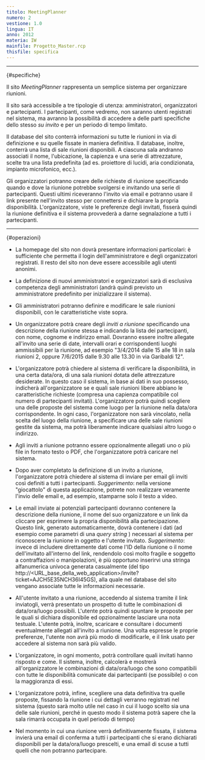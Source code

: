 ```yaml
---
titolo: MeetingPlanner
numero: 2
vestione: 1.0
lingua: IT
anno: 2012
materia: IW
mainfile: Progetto_Master.rcp
thisfile: specifica
---
```


-------

{#specifiche}

Il sito *MeetingPlanner* rappresenta un semplice sistema per organizzare riunioni.

Il sito sarà accessibile a tre tipologie di utenza: amministratori, organizzatori e partecipanti. I partecipanti, come vedremo, non saranno utenti registrati nel sistema, ma avranno la possibilità di accedere a delle parti specifiche dello stesso *su invito*
e per un periodo di tempo limitato.

Il database del sito conterrà informazioni
su tutte le riunioni in via di definizione e su quelle fissate in maniera
definitiva. Il database, inoltre, conterrà una lista di sale riunioni
disponibili. A ciascuna sala andranno associati il nome, l'ubicazione, la
capienza e una serie di attrezzature, scelte tra una lista predefinita (ad es.
proiettore di lucidi, aria condizionata, impianto microfonico, ecc.).

Gli organizzatori potranno creare
delle richieste di riunione specificando quando e dove la riunione potrebbe
svolgersi e invitando una serie di partecipanti. Questi ultimi riceveranno
l'invito via email e potranno usare il link presente nell'invito stesso per
connettersi e dichiarare la propria disponibilità. L'organizzatore, viste le
preferenze degli invitati, fisserà quindi la riunione definitiva e il sistema
provvederà a darne segnalazione a tutti i partecipanti.

-------

{#operazioni}

- La homepage del sito non dovrà presentare informazioni
  particolari: è sufficiente che permetta il login dell'amministratore e degli
  organizzatori registrati. Il resto del sito non deve essere accessibile agli
  utenti anonimi.

- La definizione di nuovi amministratori e organizzatori sarà di
  esclusiva competenza degli amministratori (andrà quindi previsto un
  amministratore predefinito per inizializzare il sistema).

- Gli amministratori potranno definire e modificare le sale
  riunioni disponibili, con le caratteristiche viste sopra.

- Un organizzatore potrà creare degli *inviti a riunione*
  specificando una descrizione della riunione stessa e indicando la lista dei
  partecipanti, con nome, cognome e indirizzo email. Dovranno essere inoltre allegate
  all'invito una serie di date, intervalli orari e corrispondenti luoghi
  ammissibili per la riunione, ad esempio "3/4/2014
  dalle 15 alle 18 in sala riunioni 2, oppure 7/6/2015
  dalle 9.30 alle 13.30 in via Garibaldi 12".

- L'organizzatore potrà chiedere al sistema di verificare la disponibilità,
  in una certa data/ora, di una sala riunioni dotata delle attrezzature desiderate.
  In questo caso il sistema, in base ai dati in suo possesso, indicherà
  all'organizzatore se e quali sale riunioni libere abbiano le caratteristiche
  richieste (compresa una capienza compatibile col numero di partecipanti
  invitati). L'organizzatore potrà quindi scegliere una delle proposte del
  sistema come luogo per la riunione nella data/ora corrispondente. In ogni caso,
  l'organizzatore non sarà vincolato, nella scelta del luogo della riunione, a
  specificare una delle sale riunioni gestite da sistema, ma potrà liberamente
  indicare qualsiasi altro luogo o indirizzo.

- Agli inviti a riunione potranno essere opzionalmente allegati uno
  o più file in formato testo o PDF, che l'organizzatore potrà caricare nel
  sistema.

- Dopo aver completato la definizione di un invito a riunione,
  l'organizzatore potrà chiedere al sistema di inviare per email gli inviti così
  definiti a tutti i partecipanti. *Suggerimento*: nella versione
  "giocattolo" di questa applicazione, potrete non realizzare veramente l'invio
  delle email e, ad esempio, stamparne solo il testo a video.

- Le email inviate ai potenziali partecipanti dovranno contenere la
  descrizione della riunione, il nome del suo organizzatore e un link da cliccare
  per esprimere la propria disponibilità alla partecipazione. Questo link,
  generato automaticamente, dovrà contenere i dati (ad esempio come parametri di
  una *query string* ) necessari al sistema per riconoscere la riunione in
  oggetto e l'utente invitato. *Suggerimento*: invece di includere
  direttamente dati come l'ID della riunione o il nome dell'invitato all'interno
  del link, rendendolo così molto fragile e soggetto a contraffazioni o
  manipolazioni, è più opportuno inserirvi una stringa alfanumerica univoca
  generata casualmente (del tipo http://\<URL_base_della_web_application\>/invite?ticket=AJCH5E35NCH36I45GS),
  alla quale nel database del sito vengano associate tutte le informazioni
  necessarie.

- All'utente invitato a una riunione, accedendo al sistema tramite
  il link inviatogli, verrà presentato un prospetto di tutte le combinazioni di
  data/ora/luogo possibili. L'utente potrà quindi spuntare le proposte per le
  quali si dichiara disponibile ed opzionalmente lasciare una nota testuale. L'utente
  potrà, inoltre, scaricare e consultare i documenti eventualmente allegati
  all'invito a riunione. Una volta espresse le proprie preferenze, l'utente non
  avrà più modo di modificarle, e il link usato per accedere al sistema non sarà più
  valido.

- L'organizzatore, in ogni momento, potrà controllare quali
  invitati hanno risposto e come. Il sistema, inoltre, calcolerà e mostrerà
  all'organizzatore le combinazioni di data/ora/luogo che sono compatibili con
  tutte le disponibilità comunicate dai partecipanti (se possibile) o con la
  maggioranza di essi.

- L'organizzatore potrà, infine, scegliere una data definitiva tra
  quelle proposte, fissando la riunione i cui dettagli verranno registrati nel
  sistema (questo sarà molto utile nel caso in cui il luogo scelto sia una delle
  sale riunioni, perché in questo modo il sistema potrà sapere che la sala
  rimarrà occupata in quel periodo di tempo)

- Nel momento in cui una riunione verrà definitivamente fissata, il
  sistema invierà una email di conferma a tutti i partecipanti che si erano
  dichiarati disponibili per la data/ora/luogo prescelti, e una email di scuse a
  tutti quelli che non potranno partecipare.  
